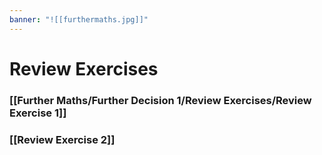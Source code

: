 ```yaml
---
banner: "![[furthermaths.jpg]]"
---
```

# Review Exercises

### [[Further Maths/Further Decision 1/Review Exercises/Review Exercise 1]]

### [[Review Exercise 2]]